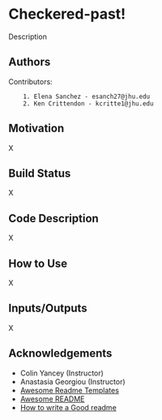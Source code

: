 # Checkered-past!

Description

## Authors

Contributors:
        
        1. Elena Sanchez - esanch27@jhu.edu
        2. Ken Crittendon - kcritte1@jhu.edu

## Motivation
X

## Build Status

X

## Code Description

X

## How to Use

X
## Inputs/Outputs

X

## Acknowledgements

 - Colin Yancey (Instructor)
 - Anastasia Georgiou (Instructor)
 - [Awesome Readme Templates](https://awesomeopensource.com/project/elangosundar/awesome-README-templates)
 - [Awesome README](https://github.com/matiassingers/awesome-readme)
 - [How to write a Good readme](https://bulldogjob.com/news/449-how-to-write-a-good-readme-for-your-github-project)
